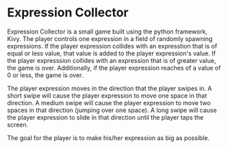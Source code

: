 Expression Collector
===================

Expression Collector is a small game built using the python framework, Kivy. The player controls one expression in a field of randomly spawning expressions. If the player expression collides with an expresstion that is of equal or less value, that value is added to the player expression's value. If the player expresssion collides with an expression that is of greater value, the game is over. Additionally, if the player expression reaches of a value of 0 or less, the game is over. 

The player expression moves in the direction that the player swipes in. A short swipe will cause the player expression to move one space in that direction. A medium swipe will cause the player expression to move two spaces in that direction (jumping over one space). A long swipe will cause the player expression to slide in that direction until the player taps the screen. 

The goal for the player is to make his/her expression as big as possible.
